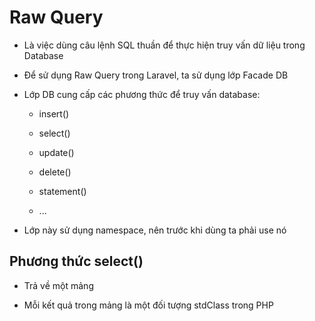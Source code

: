 # Raw Query
- Là việc dùng câu lệnh SQL thuần để thực hiện truy vấn dữ liệu trong Database

- Để sử dụng Raw Query trong Laravel, ta sử dụng lớp Facade DB

- Lớp DB cung cấp các phương thức để truy vấn database:
    - insert()

    - select()

    - update()

    - delete()

    - statement()

    - ...

- Lớp này sử dụng namespace, nên trước khi dùng ta phải use nó

## Phương thức select()
- Trả về một mảng

- Mỗi kết quả trong mảng là một đối tượng stdClass trong PHP
